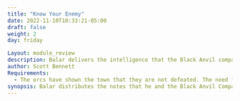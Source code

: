 ```yaml
---
title: "Know Your Enemy"
date: 2022-11-10T10:33:21-05:00
draft: false
weight: 2
day: friday

Layout: module_review
description: Balar delivers the intelligence that the Black Anvil company has gathered along with The Magic Bomb blueprints. Fear spreads through the town.
author: Scott Bennett
Requirements:
  - The orcs have shown the town that they are not defeated. The need for heroes is obvious. 
synopsis: Balar distributes the notes that he and the Black Anvil Company have collected. He also reviews the notes that he has on the Spirit Bomb that the Orcs are preparing. He is worried that the orcs will complete their work soon. 
---
```




